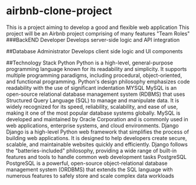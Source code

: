 # airbnb-clone-project
This is a project aiming to develop a good and flexible web application
This project will be an Airbnb project comprising of many features
"Team Roles"
###BackEND Developer
Develops server-side logic and API integration

##Database Administrator
Develops client side logic and UI components

##Technology Stack
Python
Python is a high-level, general-purpose programming language known for its readability and simplicity. It supports multiple programming paradigms, including procedural, object-oriented, and functional programming. Python's design philosophy emphasizes code readability with the use of significant indentation
MYSQL
MySQL is an open-source relational database management system (RDBMS) that uses Structured Query Language (SQL) to manage and manipulate data. It is widely recognized for its speed, reliability, scalability, and ease of use, making it one of the most popular database systems globally. MySQL is developed and maintained by Oracle Corporation and is commonly used in web applications, enterprise systems, and cloud environments.
Django
Django is a high-level Python web framework that simplifies the process of building web applications. It is designed to help developers create secure, scalable, and maintainable websites quickly and efficiently. Django follows the "batteries-included" philosophy, providing a wide range of built-in features and tools to handle common web development tasks
PostgreSQL
PostgreSQL is a powerful, open-source object-relational database management system (ORDBMS) that extends the SQL language with numerous features to safely store and scale complex data workloads
